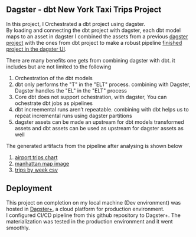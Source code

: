 ## Dagster - dbt New York Taxi Trips Project  
In this project, I Orchestrated a dbt project using dagster.  
By loading and connecting the dbt project with dagster, each dbt model maps to an asset in dagster
I combined the assets from a previous [dagster project](https://github.com/Abdulshakur54/NY-Taxi-Trips-) with the ones from dbt project to make a robust pipeline [finished project in the dagster UI](https://drive.google.com/file/d/1uLf1xotQuXTHD21v-184-J_pPGD68RKf/view?usp=sharing).

There are many benefits one gets from combining dagster with dbt. it includes but are not limited to the following    
1. Orchestration of the dbt models   
2. dbt only performs the "T" in the "ELT" process. combining with Dagster, Dagster handles the "EL" in the "ELT" process  
3. Core dbt does not support ochestration, with dagster, You can ochestrate dbt jobs as pipelines
4. dbt increemental runs aren’t repeatable. combining with dbt helps us to repeat incremental runs using dagster partitions
5. dagster assets can be made an upstream for dbt models transformed assets and dbt assets can be used as upstream for dagster assets as well  
  
The generated artifacts from the pipeline after analysing is shown below
1. [airport trips chart](./data/outputs/airport_trips.png)
2. [manhattan map image](./data/outputs/manhattan_map.png)
3. [trips by week csv](./data//outputs/trips_by_week.csv)

## Deployment
This project on completion on my local machine (Dev environment) was hosted in [Dagster+](https://docs.dagster.io/dagster-plus), a cloud platform for production environment.  
I configured CI/CD pipeline from this github repository to Dagster+.
The materialization was tested in the production environment and it went smoothly.



